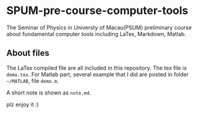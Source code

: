 # SPUM-pre-course-computer-tools
 The Seminar of Physics in Universty of Macau(PSUM) preliminary course about fundamental computer tools including LaTex, Markdown, Matlab.
 
 ## About files
 
 The LaTex compiled file are all included in this repository. The tex file is `demo.tex`. For Matlab part, several example that I did are posted in folder `~/MATLAB`, file `demo.m`. 
 
 A short note is shown as `note.md`.
 
 plz enjoy it :)
